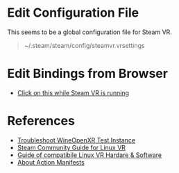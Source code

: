 # Edit Configuration File

This seems to be a global configuration file for Steam VR.

> ~/.steam/steam/config/steamvr.vrsettings

# Edit Bindings from Browser

- [Click on this while Steam VR is running](http://127.0.0.1:27062/dashboard/controllerbinding.html)

# References

- [Troubleshoot WineOpenXR Test Instance](https://github.com/ValveSoftware/Proton/issues/8473)
- [Steam Community Guide for Linux VR](https://steamcommunity.com/sharedfiles/filedetails/?id=2805545613)
- [Guide of compatibile Linux VR Hardare & Software](https://steamcommunity.com/sharedfiles/filedetails/?id=2984005943)
- [About Action Manifests](https://github.com/ValveSoftware/openvr/wiki/Action-manifest)
